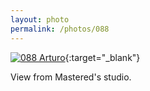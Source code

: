 ```yaml
---
layout: photo
permalink: /photos/088
---
```


[![088 Arturo](https://c1.staticflickr.com/1/703/21448959670_9c1ae1eb04_c.jpg)](https://www.flickr.com/photos/131440297@N08/21448959670/){:target="_blank"}

View from Mastered's studio.
